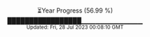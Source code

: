 <p align="center">
⏳Year Progress (56.99 %) <br>
█████████████████▁▁▁▁▁▁▁▁▁▁▁▁▁ <br>
<sub>Updated: Fri, 28 Jul 2023 00:08:10 GMT</sub>
</p>

